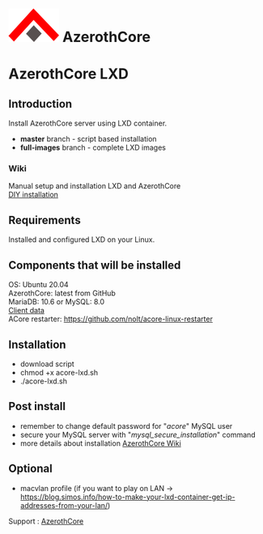 # ![logo](https://raw.githubusercontent.com/azerothcore/azerothcore.github.io/master/images/logo-github.png) AzerothCore

# AzerothCore LXD

## Introduction
Install AzerothCore server using LXD container.
- **master** branch - script based installation
- **full-images** branch - complete LXD images

### Wiki
Manual setup and installation LXD and AzerothCore  
[DIY installation](https://github.com/nolt/acore-lxd-image/wiki)

## Requirements
Installed and configured LXD on your Linux.

## Components that will be installed
OS: Ubuntu 20.04  
AzerothCore: latest from GitHub  
MariaDB: 10.6 or MySQL: 8.0  
[Client data](https://github.com/wowgaming/client-data/releases/tag/v15)  
ACore restarter: https://github.com/nolt/acore-linux-restarter

## Installation
- download script
- chmod +x acore-lxd.sh
- ./acore-lxd.sh

## Post install
- remember to change default password for "*acore*" MySQL user
- secure your MySQL server with "*mysql_secure_installation*" command
- more details about installation [AzerothCore Wiki](https://www.azerothcore.org/wiki/Installation)

## Optional
- macvlan profile (if you want to play on LAN → https://blog.simos.info/how-to-make-your-lxd-container-get-ip-addresses-from-your-lan/)


Support : [AzerothCore](http://azerothcore.org)
